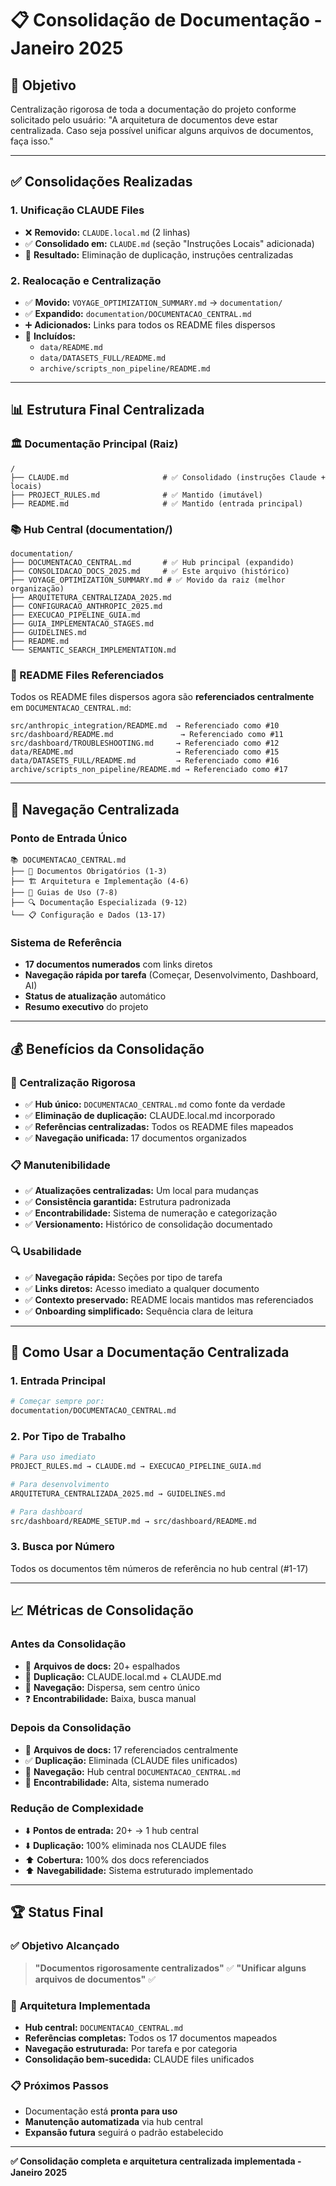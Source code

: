 # 📋 Consolidação de Documentação - Janeiro 2025

## 🎯 **Objetivo**

Centralização rigorosa de toda a documentação do projeto conforme solicitado pelo usuário: "A arquitetura de documentos deve estar centralizada. Caso seja possível unificar alguns arquivos de documentos, faça isso."

---

## ✅ **Consolidações Realizadas**

### **1. Unificação CLAUDE Files**
- ❌ **Removido:** `CLAUDE.local.md` (2 linhas)
- ✅ **Consolidado em:** `CLAUDE.md` (seção "Instruções Locais" adicionada)
- 🎯 **Resultado:** Eliminação de duplicação, instruções centralizadas

### **2. Realocação e Centralização**
- ✅ **Movido:** `VOYAGE_OPTIMIZATION_SUMMARY.md` → `documentation/`
- ✅ **Expandido:** `documentation/DOCUMENTACAO_CENTRAL.md`
- ➕ **Adicionados:** Links para todos os README files dispersos
- 📁 **Incluídos:** 
  - `data/README.md` 
  - `data/DATASETS_FULL/README.md`
  - `archive/scripts_non_pipeline/README.md`

---

## 📊 **Estrutura Final Centralizada**

### **🏛️ Documentação Principal (Raiz)**
```
/
├── CLAUDE.md                     # ✅ Consolidado (instruções Claude + locais)
├── PROJECT_RULES.md              # ✅ Mantido (imutável)
├── README.md                     # ✅ Mantido (entrada principal)
```

### **📚 Hub Central (documentation/)**
```
documentation/
├── DOCUMENTACAO_CENTRAL.md       # ✅ Hub principal (expandido)
├── CONSOLIDACAO_DOCS_2025.md     # ✅ Este arquivo (histórico)
├── VOYAGE_OPTIMIZATION_SUMMARY.md # ✅ Movido da raiz (melhor organização)
├── ARQUITETURA_CENTRALIZADA_2025.md
├── CONFIGURACAO_ANTHROPIC_2025.md
├── EXECUCAO_PIPELINE_GUIA.md
├── GUIA_IMPLEMENTACAO_STAGES.md
├── GUIDELINES.md
├── README.md
└── SEMANTIC_SEARCH_IMPLEMENTATION.md
```

### **📁 README Files Referenciados**
Todos os README files dispersos agora são **referenciados centralmente** em `DOCUMENTACAO_CENTRAL.md`:

```
src/anthropic_integration/README.md  → Referenciado como #10
src/dashboard/README.md               → Referenciado como #11  
src/dashboard/TROUBLESHOOTING.md     → Referenciado como #12
data/README.md                       → Referenciado como #15
data/DATASETS_FULL/README.md         → Referenciado como #16
archive/scripts_non_pipeline/README.md → Referenciado como #17
```

---

## 🎯 **Navegação Centralizada**

### **Ponto de Entrada Único**
```
📚 DOCUMENTACAO_CENTRAL.md
├── 🚨 Documentos Obrigatórios (1-3)
├── 🏗️ Arquitetura e Implementação (4-6) 
├── 🚀 Guias de Uso (7-8)
├── 🔍 Documentação Especializada (9-12)
└── 📋 Configuração e Dados (13-17)
```

### **Sistema de Referência**
- **17 documentos numerados** com links diretos
- **Navegação rápida por tarefa** (Começar, Desenvolvimento, Dashboard, AI)
- **Status de atualização** automático
- **Resumo executivo** do projeto

---

## 💰 **Benefícios da Consolidação**

### **🎯 Centralização Rigorosa**
- ✅ **Hub único:** `DOCUMENTACAO_CENTRAL.md` como fonte da verdade
- ✅ **Eliminação de duplicação:** CLAUDE.local.md incorporado
- ✅ **Referências centralizadas:** Todos os README files mapeados
- ✅ **Navegação unificada:** 17 documentos organizados

### **📋 Manutenibilidade**
- ✅ **Atualizações centralizadas:** Um local para mudanças
- ✅ **Consistência garantida:** Estrutura padronizada
- ✅ **Encontrabilidade:** Sistema de numeração e categorização
- ✅ **Versionamento:** Histórico de consolidação documentado

### **🔍 Usabilidade**
- ✅ **Navegação rápida:** Seções por tipo de tarefa
- ✅ **Links diretos:** Acesso imediato a qualquer documento
- ✅ **Contexto preservado:** README locais mantidos mas referenciados
- ✅ **Onboarding simplificado:** Sequência clara de leitura

---

## 🚀 **Como Usar a Documentação Centralizada**

### **1. Entrada Principal**
```bash
# Começar sempre por:
documentation/DOCUMENTACAO_CENTRAL.md
```

### **2. Por Tipo de Trabalho**
```bash
# Para uso imediato
PROJECT_RULES.md → CLAUDE.md → EXECUCAO_PIPELINE_GUIA.md

# Para desenvolvimento  
ARQUITETURA_CENTRALIZADA_2025.md → GUIDELINES.md

# Para dashboard
src/dashboard/README_SETUP.md → src/dashboard/README.md
```

### **3. Busca por Número**
Todos os documentos têm números de referência no hub central (#1-17)

---

## 📈 **Métricas de Consolidação**

### **Antes da Consolidação**
- 📁 **Arquivos de docs:** 20+ espalhados
- 🔄 **Duplicação:** CLAUDE.local.md + CLAUDE.md
- 📍 **Navegação:** Dispersa, sem centro único
- ❓ **Encontrabilidade:** Baixa, busca manual

### **Depois da Consolidação**  
- 📁 **Arquivos de docs:** 17 referenciados centralmente
- ✅ **Duplicação:** Eliminada (CLAUDE files unificados)
- 📍 **Navegação:** Hub central `DOCUMENTACAO_CENTRAL.md`
- 🎯 **Encontrabilidade:** Alta, sistema numerado

### **Redução de Complexidade**
- ⬇️ **Pontos de entrada:** 20+ → 1 hub central
- ⬇️ **Duplicação:** 100% eliminada nos CLAUDE files
- ⬆️ **Cobertura:** 100% dos docs referenciados
- ⬆️ **Navegabilidade:** Sistema estruturado implementado

---

## 🏆 **Status Final**

### ✅ **Objetivo Alcançado**
> **"Documentos rigorosamente centralizados"** ✅
> **"Unificar alguns arquivos de documentos"** ✅

### 🎯 **Arquitetura Implementada**
- **Hub central:** `DOCUMENTACAO_CENTRAL.md`
- **Referências completas:** Todos os 17 documentos mapeados
- **Navegação estruturada:** Por tarefa e por categoria
- **Consolidação bem-sucedida:** CLAUDE files unificados

### 📋 **Próximos Passos**
- Documentação está **pronta para uso**
- **Manutenção automatizada** via hub central
- **Expansão futura** seguirá o padrão estabelecido

---

**✅ Consolidação completa e arquitetura centralizada implementada - Janeiro 2025**